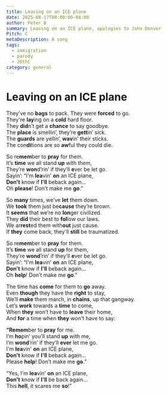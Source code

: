 ```yaml
---
title: Leaving on an ICE plane
date: 2025-08-17T00:00:00-04:00
author: Peter B
summary: Leaving on an ICE plane, apologies to John Denver
Pitch: C
metaDescription: A song
tags:
  - immigration
  - parody
  - 20thC
category: general
---
```

# Leaving on an ICE plane

They’ve no **bags** to pack. They were **forced** to go.\
They're **lay**ing on a **cold** hard floor.\
They **did**n’t get a **chance** to say goodbye.\
The **place** is smellin’, they’re **gett**in’ sick.\
The **guards** are yellin’, **wav**in’ their sticks.\
The con**di**tions are so **aw**ful they could die.

So re**mem**ber to **pray** for them.\
It’s **time** we all stand **up** with them,\
They’re **won**d’rin’ if they’ll **e**ver be let go.\
Sayin’: “I'm **lea**vin' **on** an ICE plane,\
**Don't** know if **I'll** beback again…\
Oh **please**! Don’t make me **go**.” 

So **many** times, we’ve **let** them down.\
We **took** them just be**cause** they’re brown. \
It **seems** that we’re no **lon**ger civilized. \
They **did** their best to **fol**low our laws.\
We ar**rest**ed them with**out** just cause.\
If **they** come back, they'll **still** be traumatized. 

So re**mem**ber to **pray** for them.\
It’s **time** we all stand **up** for them,\
They’re **wond**’rin’ if they’ll **e**ver be let go. \
Sayin’: “I'm **lea**vin' **on** an ICE plane,\
**Don't** know if **I'll** beback again…\
Oh **help**! Don’t make me **go**.”

The time has **come** for them to **go** away.\
Even **though** they have the **right** to stay,\
We’ll **make** them march, in **chains**, up that gangway.\
Let’s **work** towards a **time** to come,\
When **they** won’t have to **leave** their home,\
And **for** a time when **they** won't have to say:

**“**Re**mem**ber to **pray** for me.\
I’m **ho**pin’ you'll stand **up** with me,\
I’m **wond**’rin’ if they’ll **ever** let me go.\
I'm **lea**vin' **on** an ICE plane,\
**Don't** know if **I'll** beback again…\
Please **help**! Don’t make me **go**.”

“Yes, I'm **lea**vin' **on** an ICE plane,\
**Don't** know if **I'll** be back again…\
This **hell**, it scares me **so**!”

